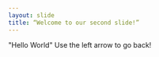 ```yaml
---
layout: slide
title: “Welcome to our second slide!”
---
```

"Hello World"
Use the left arrow to go back!
